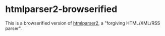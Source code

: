 # htmlparser2-browserified

This is a browserified version of
[htmlparser2](https://github.com/fb55/htmlparser2),
a "forgiving HTML/XML/RSS parser".
